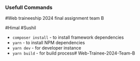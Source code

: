 ### Usefull Commands

#Web traineeship 2024 final assignment team B

#Himal
#Sushil

- `composer install` - to install framework dependencies
- `yarn` - to install NPM dependencies
- `yarn dev` - for developer instance
- `yarn build` - for build process# Web-Trainee-2024-Team-B
